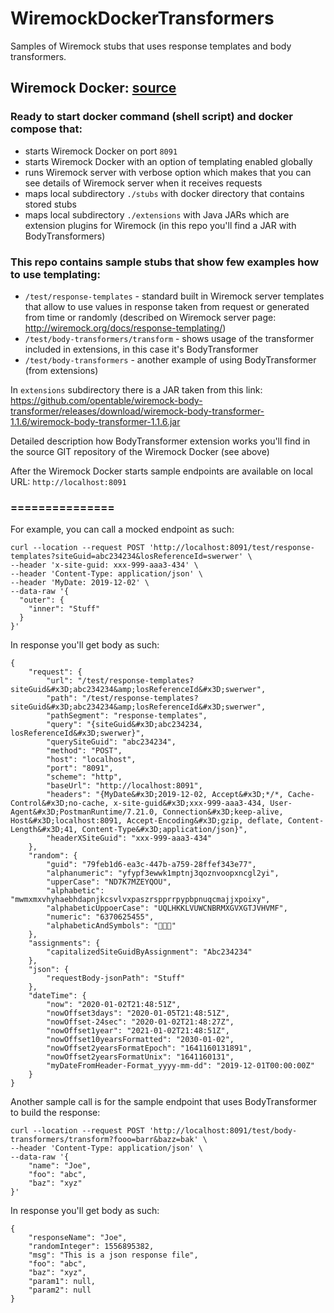 # WiremockDockerTransformers
Samples of Wiremock stubs that uses response templates and body transformers.


## Wiremock Docker: [source](https://github.com/rodolpheche/wiremock-docker)

### Ready to start docker command (shell script) and docker compose that:
- starts Wiremock Docker on port `8091`
- starts Wiremock Docker with an option of templating enabled globally
- runs Wiremock server with verbose option which makes that you can see details of Wiremock server when it receives requests 
- maps local subdirectory `./stubs` with docker directory that contains stored stubs
- maps local subdirectory `./extensions` with Java JARs which are extension plugins for Wiremock (in this repo you'll find a JAR with BodyTransformers)


### This repo contains sample stubs that show few examples how to use templating:
- `/test/response-templates` - standard built in Wiremock server templates that allow to use values in response taken from request or generated from time or randomly (described on Wiremock server page: http://wiremock.org/docs/response-templating/)
- `/test/body-transformers/transform` - shows usage of the transformer included in extensions, in this case it's BodyTransformer
- `/test/body-transformers` - another example of using BodyTransformer (from extensions)

In `extensions` subdirectory there is a JAR taken from this link:
https://github.com/opentable/wiremock-body-transformer/releases/download/wiremock-body-transformer-1.1.6/wiremock-body-transformer-1.1.6.jar

Detailed description how BodyTransformer extension works you'll find in the source GIT repository of the Wiremock Docker (see above)

After the Wiremock Docker starts sample endpoints are available on local URL: `http://localhost:8091`

### ===============

For example, you can call a mocked endpoint as such:

```
curl --location --request POST 'http://localhost:8091/test/response-templates?siteGuid=abc234234&losReferenceId=swerwer' \
--header 'x-site-guid: xxx-999-aaa3-434' \
--header 'Content-Type: application/json' \
--header 'MyDate: 2019-12-02' \
--data-raw '{
  "outer": {
    "inner": "Stuff"
  }
}'
```

In response you'll get body as such:
```
{
    "request": {
        "url": "/test/response-templates?siteGuid&#x3D;abc234234&amp;losReferenceId&#x3D;swerwer",
        "path": "/test/response-templates?siteGuid&#x3D;abc234234&amp;losReferenceId&#x3D;swerwer",
        "pathSegment": "response-templates",
        "query": "{siteGuid&#x3D;abc234234, losReferenceId&#x3D;swerwer}",
        "querySiteGuid": "abc234234",
        "method": "POST",
        "host": "localhost",
        "port": "8091",
        "scheme": "http",
        "baseUrl": "http://localhost:8091",
        "headers": "{MyDate&#x3D;2019-12-02, Accept&#x3D;*/*, Cache-Control&#x3D;no-cache, x-site-guid&#x3D;xxx-999-aaa3-434, User-Agent&#x3D;PostmanRuntime/7.21.0, Connection&#x3D;keep-alive, Host&#x3D;localhost:8091, Accept-Encoding&#x3D;gzip, deflate, Content-Length&#x3D;41, Content-Type&#x3D;application/json}",
        "headerXSiteGuid": "xxx-999-aaa3-434"
    },
    "random": {
        "guid": "79feb1d6-ea3c-447b-a759-28ffef343e77",
        "alphanumeric": "yfypf3ewwk1mptnj3qoznvoopxncgl2yi",
        "upperCase": "ND7K7MZEYQOU",
        "alphabetic": "mwmxmxvhyhaebhdapnjkcsvlvxpaszrspprrpypbpnuqcmajjxpoixy",
        "alphabeticUppoerCase": "UQLHKKLVUWCNBRMXGVXGTJVHVMF",
        "numeric": "6370625455",
        "alphabeticAndSymbols": "𣗕🈓䗋"
    },
    "assignments": {
        "capitalizedSiteGuidByAssignment": "Abc234234"
    },
    "json": {
        "requestBody-jsonPath": "Stuff"
    },
    "dateTime": {
        "now": "2020-01-02T21:48:51Z",
        "nowOffset3days": "2020-01-05T21:48:51Z",
        "nowOffset-24sec": "2020-01-02T21:48:27Z",
        "nowOffset1year": "2021-01-02T21:48:51Z",
        "nowOffset10yearsFormatted": "2030-01-02",
        "nowOffset2yearsFormatEpoch": "1641160131891",
        "nowOffset2yearsFormatUnix": "1641160131",
        "myDateFromHeader-Format_yyyy-mm-dd": "2019-12-01T00:00:00Z"
    }
}
```

Another sample call is for the sample endpoint that uses BodyTransformer to build the response:

```
curl --location --request POST 'http://localhost:8091/test/body-transformers/transform?fooo=barr&bazz=bak' \
--header 'Content-Type: application/json' \
--data-raw '{
    "name": "Joe",
    "foo": "abc",
    "baz": "xyz"
}'
```

In response you'll get body as such:
```
{
    "responseName": "Joe",
    "randomInteger": 1556895382,
    "msg": "This is a json response file",
    "foo": "abc",
    "baz": "xyz",
    "param1": null,
    "param2": null
}
```
